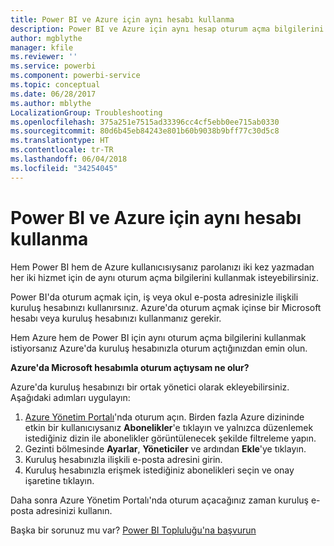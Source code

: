 ```yaml
---
title: Power BI ve Azure için aynı hesabı kullanma
description: Power BI ve Azure için aynı hesap oturum açma bilgilerini kullanma
author: mgblythe
manager: kfile
ms.reviewer: ''
ms.service: powerbi
ms.component: powerbi-service
ms.topic: conceptual
ms.date: 06/28/2017
ms.author: mblythe
LocalizationGroup: Troubleshooting
ms.openlocfilehash: 375a251e7515ad33396cc4cf5ebb0ee715ab0330
ms.sourcegitcommit: 80d6b45eb84243e801b60b9038b9bff77c30d5c8
ms.translationtype: HT
ms.contentlocale: tr-TR
ms.lasthandoff: 06/04/2018
ms.locfileid: "34254045"
---
```

# <a name="using-the-same-account-for-power-bi-and-azure"></a>Power BI ve Azure için aynı hesabı kullanma
Hem Power BI hem de Azure kullanıcısıysanız parolanızı iki kez yazmadan her iki hizmet için de aynı oturum açma bilgilerini kullanmak isteyebilirsiniz.

Power BI'da oturum açmak için, iş veya okul e-posta adresinizle ilişkili kuruluş hesabınızı kullanırsınız.  Azure'da oturum açmak içinse bir Microsoft hesabı veya kuruluş hesabınızı kullanmanız gerekir.

Hem Azure hem de Power BI için aynı oturum açma bilgilerini kullanmak istiyorsanız Azure'da kuruluş hesabınızla oturum açtığınızdan emin olun.

**Azure'da Microsoft hesabımla oturum açtıysam ne olur?**

Azure'da kuruluş hesabınızı bir ortak yönetici olarak ekleyebilirsiniz.  Aşağıdaki adımları uygulayın:

1. [Azure Yönetim Portalı](http://manage.windowsazure.com/)'nda oturum açın. Birden fazla Azure dizininde etkin bir kullanıcıysanız **Abonelikler**'e tıklayın ve yalnızca düzenlemek istediğiniz dizin ile abonelikler görüntülenecek şekilde filtreleme yapın.
2. Gezinti bölmesinde **Ayarlar**, **Yöneticiler** ve ardından **Ekle**'ye tıklayın.
3. Kuruluş hesabınızla ilişkili e-posta adresini girin.
4. Kuruluş hesabınızla erişmek istediğiniz abonelikleri seçin ve onay işaretine tıklayın.

Daha sonra Azure Yönetim Portalı'nda oturum açacağınız zaman kuruluş e-posta adresinizi kullanın.

Başka bir sorunuz mu var? [Power BI Topluluğu'na başvurun](http://community.powerbi.com/)

